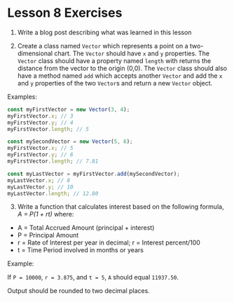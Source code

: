 # Lesson 8 Exercises

1) Write a blog post describing what was learned in this lesson

2) Create a class named `Vector` which represents a point on a two-dimensional chart. The `Vector` should have `x` and `y` properties. The `Vector` class should have a property named `length` with returns the distance from the vector to the origin (0,0). The `Vector` class should also have a method named `add` which accepts another `Vector` and add the `x` and `y` properties of the two `Vector`s and return a new `Vector` object.

Examples:

```javascript
const myFirstVector = new Vector(3, 4);
myFirstVector.x; // 3
myFirstVector.y; // 4
myFirstVector.length; // 5

const mySecondVector = new Vector(5, 6);
myFirstVector.x; // 5
myFirstVector.y; // 6
myFirstVector.length; // 7.81

const myLastVector = myFirstVector.add(mySecondVector);
myLastVector.x; // 8
myLastVector.y; // 10
myLastVector.length; // 12.80
```

3) Write a function that calculates interest based on the following formula, *A = P(1 + rt)* where:

- A = Total Accrued Amount (principal + interest)
- P = Principal Amount
- r = Rate of Interest per year in decimal; r = Interest percent/100
- t = Time Period involved in months or years

Example:

If `P = 10000`, `r = 3.875`, and `t = 5`, `A` should equal `11937.50`.

Output should be rounded to two decimal places.
